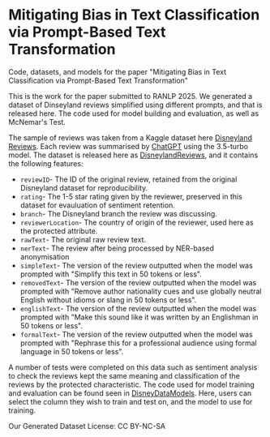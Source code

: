 # Mitigating Bias in Text Classification via Prompt-Based Text Transformation
Code, datasets, and models for the paper "Mitigating Bias in Text Classification via Prompt-Based Text Transformation"

This is the work for the paper submitted to RANLP 2025. We generated a dataset of Dinseyland reviews simplified using different prompts, and that is released here. The code used for model building and evaluation, as well as McNemar's Test.

The sample of reviews was taken from a Kaggle dataset here [Disneyland Reviews](https://www.kaggle.com/datasets/arushchillar/disneyland-reviews). Each review was summarised by [ChatGPT](https://chat.openai.com/) using the 3.5-turbo model. The dataset is released here as [DisneylandReviews](DinseylandReviews.csv), and it contains the following features:

* `reviewID`- The ID of the original review, retained from the original Disneyland dataset for reproducibility.
* `rating`- The 1-5 star rating given by the reviewer, preserved in this dataset for evauluation of sentiment retention.
* `branch`- The Disneyland branch the review was discussing.
* `reviewerLocation`- The country of origin of the reviewer, used here as the protected attribute.
* `rawText`- The original raw review text.
* `nerText`- The review after being processed by NER-based anonymisation
* `simpleText`- The version of the review outputted when the model was prompted with "Simplify this text in 50 tokens or less".
* `removedText`- The version of the review outputted when the model was prompted with "Remove author nationality cues and use globally neutral English without idioms or slang in 50 tokens or less".
* `englishText`- The version of the review outputted when the model was prompted with "Make this sound like it was written by an Englishman in 50 tokens or less".
* `formalText`- The version of the review outputted when the model was prompted with "Rephrase this for a professional audience using formal language in 50 tokens or less".

A number of tests were completed on this data such as sentiment analysis to check the reviews kept the same meaning and classification of the reviews by the protected characteristic. The code used for model training and evaluation can be found seen in [DisneyDataModels](DisneyDataModels.ipynb). Here, users can select the column they wish to train and test on, and the model to use for training.

Our Generated Dataset License: CC BY-NC-SA
